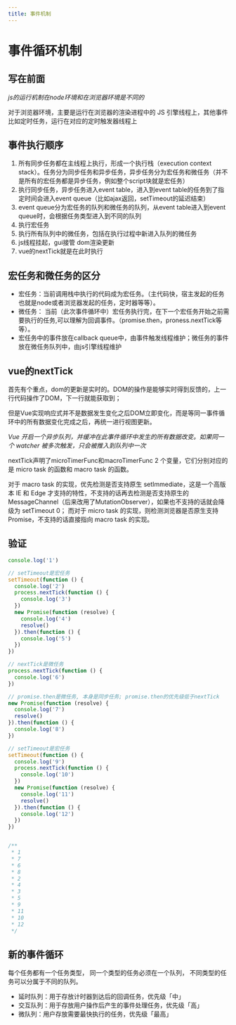 ```yaml
---
title: 事件机制
---
```


# 事件循环机制

## 写在前面

_js的运行机制在node环境和在浏览器环境是不同的_

对于浏览器环境，主要是运行在浏览器的渲染进程中的 JS 引擎线程上，其他事件比如定时任务，运行在对应的定时触发器线程上

## 事件执行顺序

1. 所有同步任务都在主线程上执行，形成一个执行栈（execution context stack）。任务分为同步任务和异步任务，异步任务分为宏任务和微任务（并不是所有的宏任务都是异步任务，例如整个script块就是宏任务）
2. 执行同步任务，异步任务进入event table，进入到event table的任务到了指定时间会进入event queue（比如ajax返回，setTimeout的延迟结束）
3. event queue分为宏任务的队列和微任务的队列，从event table进入到event queue时，会根据任务类型进入到不同的队列
4. 执行宏任务
5. 执行所有队列中的微任务，包括在执行过程中新进入队列的微任务
6. js线程挂起，gui接管 dom渲染更新
7. vue的nextTick就是在此时执行

## 宏任务和微任务的区分

- 宏任务：当前调用栈中执行的代码成为宏任务。（主代码快，宿主发起的任务也就是node或者浏览器发起的任务，定时器等等）。
- 微任务： 当前（此次事件循环中）宏任务执行完，在下一个宏任务开始之前需要执行的任务,可以理解为回调事件。（promise.then，proness.nextTick等等）。
- 宏任务中的事件放在callback queue中，由事件触发线程维护；微任务的事件放在微任务队列中，由js引擎线程维护

## vue的nextTick

首先有个重点，dom的更新是实时的。DOM的操作是能够实时得到反馈的，上一行代码操作了DOM，下一行就能获取到；

但是Vue实现响应式并不是数据发生变化之后DOM立即变化，而是等同一事件循环中的所有数据变化完成之后，再统一进行视图更新。

_Vue 开启一个异步队列，并缓冲在此事件循环中发生的所有数据改变。如果同一个 watcher 被多次触发，只会被推入到队列中一次_

nextTick声明了microTimerFunc和macroTimerFunc 2 个变量，它们分别对应的是 micro task 的函数和 macro task 的函数。

对于 macro task 的实现，优先检测是否支持原生 setImmediate，这是一个高版本 IE 和 Edge 才支持的特性，不支持的话再去检测是否支持原生的 MessageChannel（后来改用了MutationObserver），如果也不支持的话就会降级为 setTimeout 0；
而对于 micro task 的实现，则检测浏览器是否原生支持 Promise，不支持的话直接指向 macro task 的实现。

## 验证

```js
console.log('1')

// setTimeout是宏任务
setTimeout(function () {
  console.log('2')
  process.nextTick(function () {
    console.log('3')
  })
  new Promise(function (resolve) {
    console.log('4')
    resolve()
  }).then(function () {
    console.log('5')
  })
})

// nextTick是微任务
process.nextTick(function () {
  console.log('6')
})

// promise.then是微任务, 本身是同步任务; promise.then的优先级低于nextTick
new Promise(function (resolve) {
  console.log('7')
  resolve()
}).then(function () {
  console.log('8')
})

// setTimeout是宏任务
setTimeout(function () {
  console.log('9')
  process.nextTick(function () {
    console.log('10')
  })
  new Promise(function (resolve) {
    console.log('11')
    resolve()
  }).then(function () {
    console.log('12')
  })
})


/**
 * 1
 * 7
 * 6
 * 8
 * 2
 * 4
 * 3
 * 5
 * 9
 * 11
 * 10
 * 12
 */

```
## 新的事件循环

每个任务都有一个任务类型， 同⼀个类型的任务必须在⼀个队列， 不同类型的任务可以分属于不同的队列。

- 延时队列：⽤于存放计时器到达后的回调任务，优先级「中」
- 交互队列：⽤于存放⽤户操作后产⽣的事件处理任务，优先级「⾼」
- 微队列：⽤户存放需要最快执⾏的任务，优先级「最⾼」
